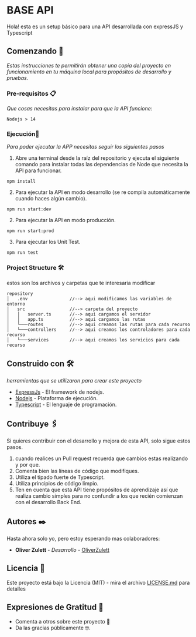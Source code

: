 # BASE API

Hola! esta es un setup básico para una API desarrollada con expressJS y Typescript

## Comenzando 🚀

_Estas instrucciones te permitirán obtener una copia del proyecto en funcionamiento en tu máquina local para propósitos de desarrollo y pruebas._


### Pre-requisitos 📋

_Que cosas necesitas para instalar para que la API funcione:_

```
Nodejs > 14
```

### Ejecución🔧

_Para poder ejecutar la APP necesitas seguir los siguientes pasos_

1. Abre una terminal desde la raíz del repositorio y ejecuta el siguiente comando para instalar todas las dependencias de Node que necesita la API para funcionar.

```
npm install
```

2. Para ejecutar la API en modo desarrollo (se re compila automáticamente cuando haces algún cambio).

```
npm run start:dev
```

2. Para ejecutar la API en modo producción. 

```
npm run start:prod
```

3. Para ejecutar los Unit Test. 

```
npm run test
```

### Project Structure 🛠️

estos son los archivos y carpetas que te interesaria modificar

```
repository
│   .env                //--> aqui modificamos las variables de entorno
│   src                 //--> carpeta del proyecto
│   │   server.ts       //--> aqui cargamos el servidor
│   │   app.ts          //--> aqui cargamos las rutas
│   └───routes          //--> aqui creamos las rutas para cada recurso
│   └───controllers     //--> aqui creamos los controladores para cada recurso
│   └───services        //--> aqui creamos los servicios para cada recurso

```


## Construido con 🛠️

_herramientas que se utilizaron para crear este proyecto_

* [ExpressJs](https://expressjs.com/es/) - El framework de nodejs.
* [Nodejs](https://nodejs.org/es/) - Plataforma de ejecución.
* [Typescript](https://www.typescriptlang.org/) - El lenguaje de programación.

## Contribuye 🖇️

Si quieres contribuir con el desarrollo y mejora de esta API, solo sigue estos pasos.

1. cuando realices un Pull request recuerda que cambios estas realizando y por que.
2. Comenta bien las líneas de código que modifiques.
3. Utiliza el tipado fuerte de Typescript.
4. Utiliza principios de código limpio.
5. Ten en cuenta que esta API tiene propósitos de aprendizaje así que realiza cambio simples para no confundir a los que recién comienzan con el desarrollo Back End.

## Autores ✒️

Hasta ahora solo yo, pero estoy esperando mas colaboradores:

* **Oliver Zulett** - *Desarrollo* - [OliverZulett](https://github.com/OliverZulett)

## Licencia 📄

Este proyecto está bajo la Licencia (MIT) - mira el archivo [LICENSE.md](LICENSE.md) para detalles

## Expresiones de Gratitud 🎁

* Comenta a otros sobre este proyecto 📢
* Da las gracias públicamente 🤓.